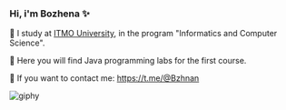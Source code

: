 ### Hi, i'm Bozhena ✨
📌 I study at [ITMO University](https://itmo.ru), in the program "Informatics and Computer Science".

📜 Here you will find Java programming labs for the first course.

🤍 If you want to contact me: https://t.me/@Bzhnan

![giphy](https://github.com/bzhenka/bzhenka/assets/123626256/7b1b3023-34ef-4b49-96cf-d528197d59f3)


<!--
**bzhenka/bzhenka** is a ✨ _special_ ✨ repository because its `README.md` (this file) appears on your GitHub profile.

Here are some ideas to get you started:

- 🔭 I’m currently working on ...
- 🌱 I’m currently learning ...
- 👯 I’m looking to collaborate on ...
- 🤔 I’m looking for help with ...
- 💬 Ask me about ...
- 📫 How to reach me: ...
- 😄 Pronouns: ...
- ⚡ Fun fact: ...
-->
